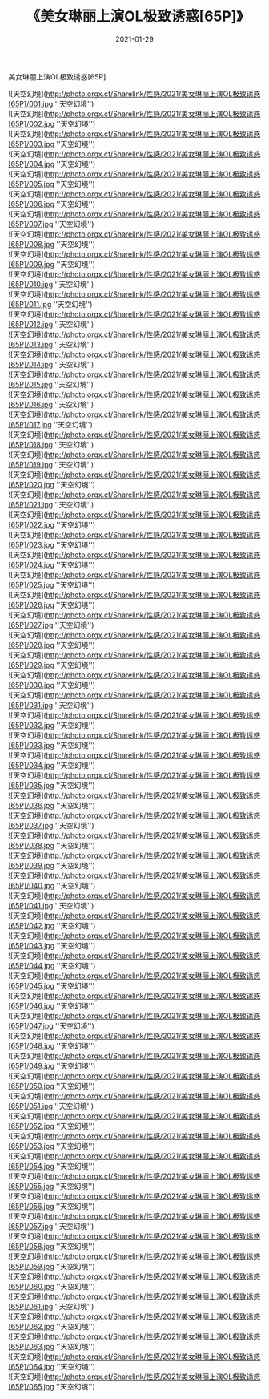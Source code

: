 ﻿---
layout: post
title:  《美女琳丽上演OL极致诱惑[65P]》
date:   2021-01-29
img: http://photo.orgx.cf/Sharelink/性感/2021/美女琳丽上演OL极致诱惑[65P]/000.jpg
categories: [美女, 性感, 泳衣]
---

美女琳丽上演OL极致诱惑[65P]



![天空幻境](http://photo.orgx.cf/Sharelink/性感/2021/美女琳丽上演OL极致诱惑[65P]/001.jpg ''天空幻境'') <br>
![天空幻境](http://photo.orgx.cf/Sharelink/性感/2021/美女琳丽上演OL极致诱惑[65P]/002.jpg ''天空幻境'') <br>
![天空幻境](http://photo.orgx.cf/Sharelink/性感/2021/美女琳丽上演OL极致诱惑[65P]/003.jpg ''天空幻境'') <br>
![天空幻境](http://photo.orgx.cf/Sharelink/性感/2021/美女琳丽上演OL极致诱惑[65P]/004.jpg ''天空幻境'') <br>
![天空幻境](http://photo.orgx.cf/Sharelink/性感/2021/美女琳丽上演OL极致诱惑[65P]/005.jpg ''天空幻境'') <br>
![天空幻境](http://photo.orgx.cf/Sharelink/性感/2021/美女琳丽上演OL极致诱惑[65P]/006.jpg ''天空幻境'') <br>
![天空幻境](http://photo.orgx.cf/Sharelink/性感/2021/美女琳丽上演OL极致诱惑[65P]/007.jpg ''天空幻境'') <br>
![天空幻境](http://photo.orgx.cf/Sharelink/性感/2021/美女琳丽上演OL极致诱惑[65P]/008.jpg ''天空幻境'') <br>
![天空幻境](http://photo.orgx.cf/Sharelink/性感/2021/美女琳丽上演OL极致诱惑[65P]/009.jpg ''天空幻境'') <br>
![天空幻境](http://photo.orgx.cf/Sharelink/性感/2021/美女琳丽上演OL极致诱惑[65P]/010.jpg ''天空幻境'') <br>
![天空幻境](http://photo.orgx.cf/Sharelink/性感/2021/美女琳丽上演OL极致诱惑[65P]/011.jpg ''天空幻境'') <br>
![天空幻境](http://photo.orgx.cf/Sharelink/性感/2021/美女琳丽上演OL极致诱惑[65P]/012.jpg ''天空幻境'') <br>
![天空幻境](http://photo.orgx.cf/Sharelink/性感/2021/美女琳丽上演OL极致诱惑[65P]/013.jpg ''天空幻境'') <br>
![天空幻境](http://photo.orgx.cf/Sharelink/性感/2021/美女琳丽上演OL极致诱惑[65P]/014.jpg ''天空幻境'') <br>
![天空幻境](http://photo.orgx.cf/Sharelink/性感/2021/美女琳丽上演OL极致诱惑[65P]/015.jpg ''天空幻境'') <br>
![天空幻境](http://photo.orgx.cf/Sharelink/性感/2021/美女琳丽上演OL极致诱惑[65P]/016.jpg ''天空幻境'') <br>
![天空幻境](http://photo.orgx.cf/Sharelink/性感/2021/美女琳丽上演OL极致诱惑[65P]/017.jpg ''天空幻境'') <br>
![天空幻境](http://photo.orgx.cf/Sharelink/性感/2021/美女琳丽上演OL极致诱惑[65P]/018.jpg ''天空幻境'') <br>
![天空幻境](http://photo.orgx.cf/Sharelink/性感/2021/美女琳丽上演OL极致诱惑[65P]/019.jpg ''天空幻境'') <br>
![天空幻境](http://photo.orgx.cf/Sharelink/性感/2021/美女琳丽上演OL极致诱惑[65P]/020.jpg ''天空幻境'') <br>
![天空幻境](http://photo.orgx.cf/Sharelink/性感/2021/美女琳丽上演OL极致诱惑[65P]/021.jpg ''天空幻境'') <br>
![天空幻境](http://photo.orgx.cf/Sharelink/性感/2021/美女琳丽上演OL极致诱惑[65P]/022.jpg ''天空幻境'') <br>
![天空幻境](http://photo.orgx.cf/Sharelink/性感/2021/美女琳丽上演OL极致诱惑[65P]/023.jpg ''天空幻境'') <br>
![天空幻境](http://photo.orgx.cf/Sharelink/性感/2021/美女琳丽上演OL极致诱惑[65P]/024.jpg ''天空幻境'') <br>
![天空幻境](http://photo.orgx.cf/Sharelink/性感/2021/美女琳丽上演OL极致诱惑[65P]/025.jpg ''天空幻境'') <br>
![天空幻境](http://photo.orgx.cf/Sharelink/性感/2021/美女琳丽上演OL极致诱惑[65P]/026.jpg ''天空幻境'') <br>
![天空幻境](http://photo.orgx.cf/Sharelink/性感/2021/美女琳丽上演OL极致诱惑[65P]/027.jpg ''天空幻境'') <br>
![天空幻境](http://photo.orgx.cf/Sharelink/性感/2021/美女琳丽上演OL极致诱惑[65P]/028.jpg ''天空幻境'') <br>
![天空幻境](http://photo.orgx.cf/Sharelink/性感/2021/美女琳丽上演OL极致诱惑[65P]/029.jpg ''天空幻境'') <br>
![天空幻境](http://photo.orgx.cf/Sharelink/性感/2021/美女琳丽上演OL极致诱惑[65P]/030.jpg ''天空幻境'') <br>
![天空幻境](http://photo.orgx.cf/Sharelink/性感/2021/美女琳丽上演OL极致诱惑[65P]/031.jpg ''天空幻境'') <br>
![天空幻境](http://photo.orgx.cf/Sharelink/性感/2021/美女琳丽上演OL极致诱惑[65P]/032.jpg ''天空幻境'') <br>
![天空幻境](http://photo.orgx.cf/Sharelink/性感/2021/美女琳丽上演OL极致诱惑[65P]/033.jpg ''天空幻境'') <br>
![天空幻境](http://photo.orgx.cf/Sharelink/性感/2021/美女琳丽上演OL极致诱惑[65P]/034.jpg ''天空幻境'') <br>
![天空幻境](http://photo.orgx.cf/Sharelink/性感/2021/美女琳丽上演OL极致诱惑[65P]/035.jpg ''天空幻境'') <br>
![天空幻境](http://photo.orgx.cf/Sharelink/性感/2021/美女琳丽上演OL极致诱惑[65P]/036.jpg ''天空幻境'') <br>
![天空幻境](http://photo.orgx.cf/Sharelink/性感/2021/美女琳丽上演OL极致诱惑[65P]/037.jpg ''天空幻境'') <br>
![天空幻境](http://photo.orgx.cf/Sharelink/性感/2021/美女琳丽上演OL极致诱惑[65P]/038.jpg ''天空幻境'') <br>
![天空幻境](http://photo.orgx.cf/Sharelink/性感/2021/美女琳丽上演OL极致诱惑[65P]/039.jpg ''天空幻境'') <br>
![天空幻境](http://photo.orgx.cf/Sharelink/性感/2021/美女琳丽上演OL极致诱惑[65P]/040.jpg ''天空幻境'') <br>
![天空幻境](http://photo.orgx.cf/Sharelink/性感/2021/美女琳丽上演OL极致诱惑[65P]/041.jpg ''天空幻境'') <br>
![天空幻境](http://photo.orgx.cf/Sharelink/性感/2021/美女琳丽上演OL极致诱惑[65P]/042.jpg ''天空幻境'') <br>
![天空幻境](http://photo.orgx.cf/Sharelink/性感/2021/美女琳丽上演OL极致诱惑[65P]/043.jpg ''天空幻境'') <br>
![天空幻境](http://photo.orgx.cf/Sharelink/性感/2021/美女琳丽上演OL极致诱惑[65P]/044.jpg ''天空幻境'') <br>
![天空幻境](http://photo.orgx.cf/Sharelink/性感/2021/美女琳丽上演OL极致诱惑[65P]/045.jpg ''天空幻境'') <br>
![天空幻境](http://photo.orgx.cf/Sharelink/性感/2021/美女琳丽上演OL极致诱惑[65P]/046.jpg ''天空幻境'') <br>
![天空幻境](http://photo.orgx.cf/Sharelink/性感/2021/美女琳丽上演OL极致诱惑[65P]/047.jpg ''天空幻境'') <br>
![天空幻境](http://photo.orgx.cf/Sharelink/性感/2021/美女琳丽上演OL极致诱惑[65P]/048.jpg ''天空幻境'') <br>
![天空幻境](http://photo.orgx.cf/Sharelink/性感/2021/美女琳丽上演OL极致诱惑[65P]/049.jpg ''天空幻境'') <br>
![天空幻境](http://photo.orgx.cf/Sharelink/性感/2021/美女琳丽上演OL极致诱惑[65P]/050.jpg ''天空幻境'') <br>
![天空幻境](http://photo.orgx.cf/Sharelink/性感/2021/美女琳丽上演OL极致诱惑[65P]/051.jpg ''天空幻境'') <br>
![天空幻境](http://photo.orgx.cf/Sharelink/性感/2021/美女琳丽上演OL极致诱惑[65P]/052.jpg ''天空幻境'') <br>
![天空幻境](http://photo.orgx.cf/Sharelink/性感/2021/美女琳丽上演OL极致诱惑[65P]/053.jpg ''天空幻境'') <br>
![天空幻境](http://photo.orgx.cf/Sharelink/性感/2021/美女琳丽上演OL极致诱惑[65P]/054.jpg ''天空幻境'') <br>
![天空幻境](http://photo.orgx.cf/Sharelink/性感/2021/美女琳丽上演OL极致诱惑[65P]/055.jpg ''天空幻境'') <br>
![天空幻境](http://photo.orgx.cf/Sharelink/性感/2021/美女琳丽上演OL极致诱惑[65P]/056.jpg ''天空幻境'') <br>
![天空幻境](http://photo.orgx.cf/Sharelink/性感/2021/美女琳丽上演OL极致诱惑[65P]/057.jpg ''天空幻境'') <br>
![天空幻境](http://photo.orgx.cf/Sharelink/性感/2021/美女琳丽上演OL极致诱惑[65P]/058.jpg ''天空幻境'') <br>
![天空幻境](http://photo.orgx.cf/Sharelink/性感/2021/美女琳丽上演OL极致诱惑[65P]/059.jpg ''天空幻境'') <br>
![天空幻境](http://photo.orgx.cf/Sharelink/性感/2021/美女琳丽上演OL极致诱惑[65P]/060.jpg ''天空幻境'') <br>
![天空幻境](http://photo.orgx.cf/Sharelink/性感/2021/美女琳丽上演OL极致诱惑[65P]/061.jpg ''天空幻境'') <br>
![天空幻境](http://photo.orgx.cf/Sharelink/性感/2021/美女琳丽上演OL极致诱惑[65P]/062.jpg ''天空幻境'') <br>
![天空幻境](http://photo.orgx.cf/Sharelink/性感/2021/美女琳丽上演OL极致诱惑[65P]/063.jpg ''天空幻境'') <br>
![天空幻境](http://photo.orgx.cf/Sharelink/性感/2021/美女琳丽上演OL极致诱惑[65P]/064.jpg ''天空幻境'') <br>
![天空幻境](http://photo.orgx.cf/Sharelink/性感/2021/美女琳丽上演OL极致诱惑[65P]/065.jpg ''天空幻境'') <br>